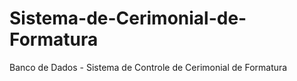 # Sistema-de-Cerimonial-de-Formatura
Banco de Dados - Sistema de Controle de Cerimonial de Formatura 
